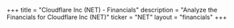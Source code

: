 +++
title = "Cloudflare Inc (NET) - Financials"
description = "Analyze the Financials for Cloudflare Inc (NET)"
ticker = "NET"
layout = "financials"
+++

